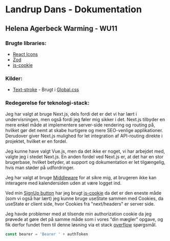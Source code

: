 # Landrup Dans - Dokumentation

## Helena Agerbeck Warming - WU11

### Brugte libraries:
- [React Icons](https://react-icons.github.io/react-icons/)
- [Zod](https://www.npmjs.com/package/zod)
- [js-cookie](https://www.npmjs.com/package/js-cookie)

### Kilder:
- [Text-stroke](https://css-tricks.com/adding-stroke-to-web-text/) - Brugt i [Global.css](/src/app/globals.css)

### Redegørelse for teknologi-stack:
Jeg har valgt at bruge Next.js, dels fordi det er det vi har lært i undervisningen, men også fordi jeg føler mig sikker i det. Next.js tilbyder en mere enkel måde at implementere server-side rendering og routing på, hvilket gør det nemt at skabe hurtigere og mere SEO-venlige applikationer. Derudover giver Next.js mulighed for let integration af API-routing direkte i projektet, hvilket er en fordel.

Jeg kunne have valgt Vue.js, men da det ikke er noget, vi har arbejdet med, valgte jeg i stedet Next.js. En anden fordel ved Next.js er, at det har en stor brugerbase, hvilket betyder, at support og dokumentation er let tilgængelig, hvis man støder på udfordringer.

Jeg har valgt at bruge [Middleware](https://nextjs.org/docs/app/building-your-application/routing/middleware) for at sikre mig, at brugeren ikke kan interagere med kalendersiden uden at være logget ind.

Ved min [SignUp button](/src/components/signup-button.jsx) har jeg brugt [js-cookie](https://www.npmjs.com/package/js-cookie) da det er den eneste måde (som vi også har lært) jeg kunne bruge useState sammen med Cookies, da useState er client side, hvor Cookies fra "next/headers" er server side. 

Jeg havde problemer med at tilsende min authorization cookie da jeg prøvede at gøre det på samme måde som i vores "din mægler" opgave, og fik derfor fundet frem til denne løsning via et stack [overflow](https://stackoverflow.com/questions/45535913/setting-authorization-header-in-fetch-api) spørgsmål.
```jsx
const bearer = 'Bearer ' + authToken
```  
